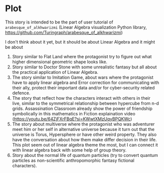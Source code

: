 # Plot

This story is intended to be the part of user tutorial of `arabesque_of_alkhwarizmi` (Linear Algebra visualization Python library, https://github.com/Turingraph/arabesque_of_alkhwarizmi)

I don't think about it yet, but it should be about Linear Algebra and it might be about
1.  Story similar to Flat Land where the protagonist try to figure out what higher dimensional geometric shape looks like.
2.  Story similar to Doctor Stone with some unrealistic fantasy but all about the practical application of Linear Algebra.
3.  The story similar to Imitation Game, about wars where the protagonist have to apply linear algebra and Error correction for communicating with their ally, protect their important data and/or for cyber-security related defence.
4.  The story that reflect how the characters interact with others in their live, similar to the symmetrical relationship between hypercube from n-d grids. Assassination Classroom already show the power of friendship symbolically in this mathematics in Fiction explaination video (https://youtu.be/64ZjFXrFBqE?si=KWwtXMzUqyBPQKWc)
5.  The story about multiverse where the protagonist who was adventurer meet him or her self in alternative universe because it turn out that the universe is Torus, Hypersphere or have other weird property. They also have the conversation about how them make differ decision in their life. This plot seem out of linear algebra theme the most, but I can connect it with linear algebra back with some help of group theory.
6.  Story about the normal life of quantum particles (try to convert quantum particles as non-scientific anthropomorphic fantasy fictional characters).
